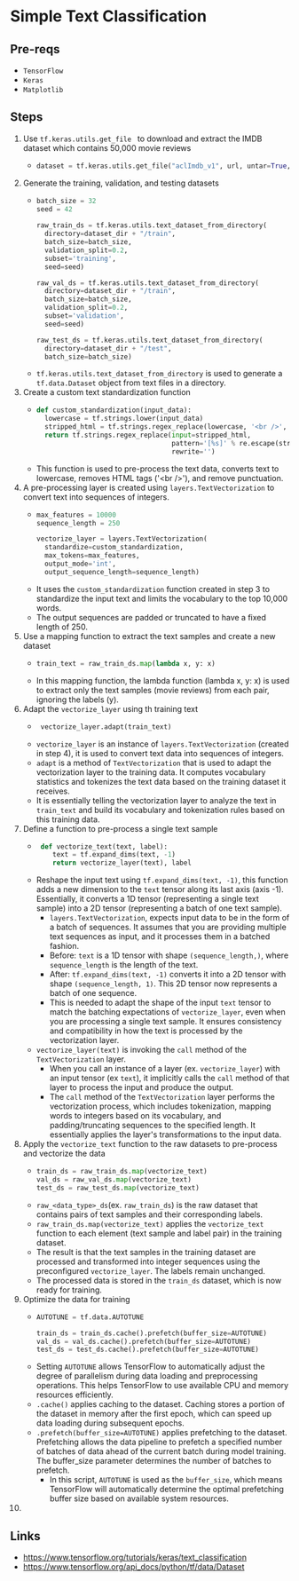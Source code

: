 # Simple Text Classification
## Pre-reqs
* `TensorFlow`
* `Keras`
* `Matplotlib`

## Steps
1. Use `tf.keras.utils.get_file ` to download and extract the IMDB dataset which contains 50,000 movie reviews
   * ```python
     dataset = tf.keras.utils.get_file("aclImdb_v1", url, untar=True, cache_dir='.', cache_subdir='datasets')
     ```
2. Generate the training, validation, and testing datasets
    * ```python
      batch_size = 32
      seed = 42
     
      raw_train_ds = tf.keras.utils.text_dataset_from_directory(
        directory=dataset_dir + "/train",
        batch_size=batch_size,
        validation_split=0.2,
        subset='training',
        seed=seed)

      raw_val_ds = tf.keras.utils.text_dataset_from_directory(
        directory=dataset_dir + "/train",
        batch_size=batch_size,
        validation_split=0.2,
        subset='validation',
        seed=seed)

      raw_test_ds = tf.keras.utils.text_dataset_from_directory(
        directory=dataset_dir + "/test",
        batch_size=batch_size)
      ```
    * `tf.keras.utils.text_dataset_from_directory` is used to generate a `tf.data.Dataset` object from text files in a directory.
3. Create a custom text standardization function
    * ```python
      def custom_standardization(input_data):
        lowercase = tf.strings.lower(input_data)
        stripped_html = tf.strings.regex_replace(lowercase, '<br />', ' ')
        return tf.strings.regex_replace(input=stripped_html,
                                        pattern='[%s]' % re.escape(string.punctuation),
                                        rewrite='')
      ```
    * This function is used to pre-process the text data, converts text to lowercase, removes HTML tags ('\<br \/>'), and remove punctuation.
4. A pre-processing layer is created using `layers.TextVectorization` to convert text into sequences of integers.
    * ```python
      max_features = 10000
      sequence_length = 250

      vectorize_layer = layers.TextVectorization(
        standardize=custom_standardization,
        max_tokens=max_features,
        output_mode='int',
        output_sequence_length=sequence_length)
      ```
    * It uses the `custom_standardization` function created in step 3 to standardize the input text and limits the vocabulary to the top 10,000 words.
    * The output sequences are padded or truncated to have a fixed length of 250.
5. Use a mapping function to extract the text samples and create a new dataset 
    * ```python
      train_text = raw_train_ds.map(lambda x, y: x)
      ```
    * In this mapping function, the lambda function (lambda x, y: x) is used to extract only the text samples (movie reviews) from each pair, ignoring the labels (y).
6. Adapt the `vectorize_layer` using th training text
   * ```python
      vectorize_layer.adapt(train_text)
     ```
   * `vectorize_layer` is an instance of `layers.TextVectorization` (created in step 4), it is used to convert text data into sequences of integers.
   * `adapt` is a method of `TextVectorization` that is used to adapt the vectorization layer to the training data. It computes vocabulary statistics and tokenizes the text data based on the training dataset it receives.
   * It is essentially telling the vectorization layer to analyze the text in `train_text` and build its vocabulary and tokenization rules based on this training data.
7. Define a function to pre-process a single text sample
   * ```python
      def vectorize_text(text, label):
         text = tf.expand_dims(text, -1)
         return vectorize_layer(text), label
     ```
   * Reshape the input text using `tf.expand_dims(text, -1)`, this function adds a new dimension to the `text` tensor along its last axis (axis -1). Essentially, it converts a 1D tensor (representing a single text sample) into a 2D tensor (representing a batch of one text sample).
     * `layers.TextVectorization`, expects input data to be in the form of a batch of sequences. It assumes that you are providing multiple text sequences as input, and it processes them in a batched fashion.
     * Before: `text` is a 1D tensor with shape `(sequence_length,)`, where `sequence_length` is the length of the text.
     * After: `tf.expand_dims(text, -1)` converts it into a 2D tensor with shape `(sequence_length, 1)`. This 2D tensor now represents a batch of one sequence.
     * This is needed to adapt the shape of the input `text` tensor to match the batching expectations of `vectorize_layer`, even when you are processing a single text sample. It ensures consistency and compatibility in how the text is processed by the vectorization layer.
   * `vectorize_layer(text)` is invoking the `call` method of the `TextVectorization` layer.
     * When you call an instance of a layer (ex. `vectorize_layer`) with an input tensor (ex `text`), it implicitly calls the `call` method of that layer to process the input and produce the output.
     * The `call` method of the `TextVectorization` layer performs the vectorization process, which includes tokenization, mapping words to integers based on its vocabulary, and padding/truncating sequences to the specified length. It essentially applies the layer's transformations to the input data.
8. Apply the `vectorize_text` function to the raw datasets to pre-process and vectorize the data
    * ```python
      train_ds = raw_train_ds.map(vectorize_text)
      val_ds = raw_val_ds.map(vectorize_text)
      test_ds = raw_test_ds.map(vectorize_text)
      ```
    * `raw_<data_type>_ds`(ex. `raw_train_ds`) is the raw dataset that contains pairs of text samples and their corresponding labels.
    * `raw_train_ds.map(vectorize_text)` applies the `vectorize_text` function to each element (text sample and label pair) in the training dataset.
    * The result is that the text samples in the training dataset are processed and transformed into integer sequences using the preconfigured `vectorize_layer`. The labels remain unchanged.
    * The processed data is stored in the `train_ds` dataset, which is now ready for training.
9. Optimize the data for training
    * ```python
      AUTOTUNE = tf.data.AUTOTUNE

      train_ds = train_ds.cache().prefetch(buffer_size=AUTOTUNE)
      val_ds = val_ds.cache().prefetch(buffer_size=AUTOTUNE)
      test_ds = test_ds.cache().prefetch(buffer_size=AUTOTUNE)
      ```
    * Setting `AUTOTUNE` allows TensorFlow to automatically adjust the degree of parallelism during data loading and preprocessing operations. This helps TensorFlow to use available CPU and memory resources efficiently.
    * `.cache()` applies caching to the dataset. Caching stores a portion of the dataset in memory after the first epoch, which can speed up data loading during subsequent epochs.
    * `.prefetch(buffer_size=AUTOTUNE)` applies prefetching to the dataset. Prefetching allows the data pipeline to prefetch a specified number of batches of data ahead of the current batch during model training. The buffer_size parameter determines the number of batches to prefetch.
      * In this script, `AUTOTUNE` is used as the `buffer_size`, which means TensorFlow will automatically determine the optimal prefetching buffer size based on available system resources.
10. 

## Links
* https://www.tensorflow.org/tutorials/keras/text_classification
* https://www.tensorflow.org/api_docs/python/tf/data/Dataset